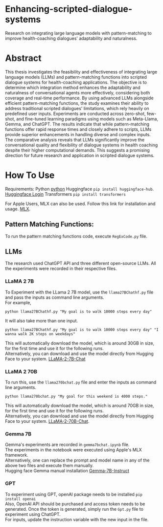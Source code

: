 # Enhancing-scripted-dialogue-systems
Research on integrating large language models with pattern-matching to improve health-coaching dialogues' adaptability and naturalness.

# Abstract
This thesis investigates the feasibility and effectiveness of integrating large language models (LLMs) and pattern-matching functions into scripted dialogue systems for health-coaching applications. The objective is to determine which integration method enhances the adaptability and naturalness of conversational agents more effectively, considering both coverage and real-time performance. By using advanced LLMs alongside efficient pattern-matching functions, the study examines their ability to address traditional scripted dialogues' limitations, which rely heavily on predefined user inputs. Experiments are conducted across zero-shot, few-shot, and fine-tuned learning paradigms using models such as Meta-Llama, Gemma, and ChatGPT. The results indicate that while pattern-matching functions offer rapid response times and closely adhere to scripts, LLMs provide superior enhancements in handling diverse and complex inputs. The comparative analysis reveals that LLMs significantly improve the conversational quality and flexibility of dialogue systems in health coaching despite their higher computational demands. This suggests a promising direction for future research and application in scripted dialogue systems.

# How To Use

Requirements:
Python [python](https://www.python.org/downloads)
Huggingface `pip install huggingface-hub`.
<br>[Huggingface Login](https://huggingface.co/docs/huggingface_hub/en/guides/cli)
Transformers `pip install transformers`

For Apple Users, MLX can also be used. Follow this link for installation and usage. [MLX](https://github.com/ml-explore/mlx).

## Pattern Matching Functions:
To run the pattern matching functions code, execute `RegExCode.py` file.

## LLMs
The research used ChatGPT API and three different open-source LLMs. All the experiments were recorded in their respective files.

### LLaMA 2 7B
To Experiment with the LLama 2 7B model, use the `llama27BChathf.py` file and pass the inputs as command line arguments.
<br>
For example,
```
python llama27BChathf.py "My goal is to walk 10000 steps every day"
```
It will also take more than one input.
```
python llama27BChathf.py "My goal is to walk 10000 steps every day" "I wanna walk 2K steps on weekdays"
```
This will automatically download the model, which is around 30GB in size, for the first time and use it for the following runs.
<br>Alternatively, you can download and use the model directly from Hugging Face to your system. [LLaMA-2-7B-Chat](https://huggingface.co/meta-llama/Llama-2-7b-chat-hf)

### LLaMA 2 70B
To run this, use the `llama270bchat.py` file and enter the inputs as command line arguments.
```
python llama270bchat.py "My goal for this weekend is 4000 steps."
```
This will automatically download the model, which is around 70GB in size, for the first time and use it for the following runs.
<br>Alternatively, you can download and use the model directly from Hugging Face to your system. [LLaMA-2-70B-Chat](https://huggingface.co/meta-llama/Llama-2-70b-chat-hf).

### Gemma 7B
Gemma's experiments are recorded in `gemma7bchat.ipynb` file.
<br>The experiments in the notebook were executed using Apple's MLX framework.
<br>Alternatively, one can replace the prompt and model name in any of the above two files and execute them manually.
<br> Hugging face Gemma manual installation [Gemma-7B-Instruct](https://huggingface.co/google/gemma-7b-it)

### GPT
To experiment using GPT,
openAI package needs to be installed `pip install openai`
<br>Also, OpenAI API should be purchased and access token needs to be generated.
Once the token is generated, simply run the `Gpt.py` file to experiment using ChatGPT. <br>For inputs, update the instruction variable with the new input in the file.
